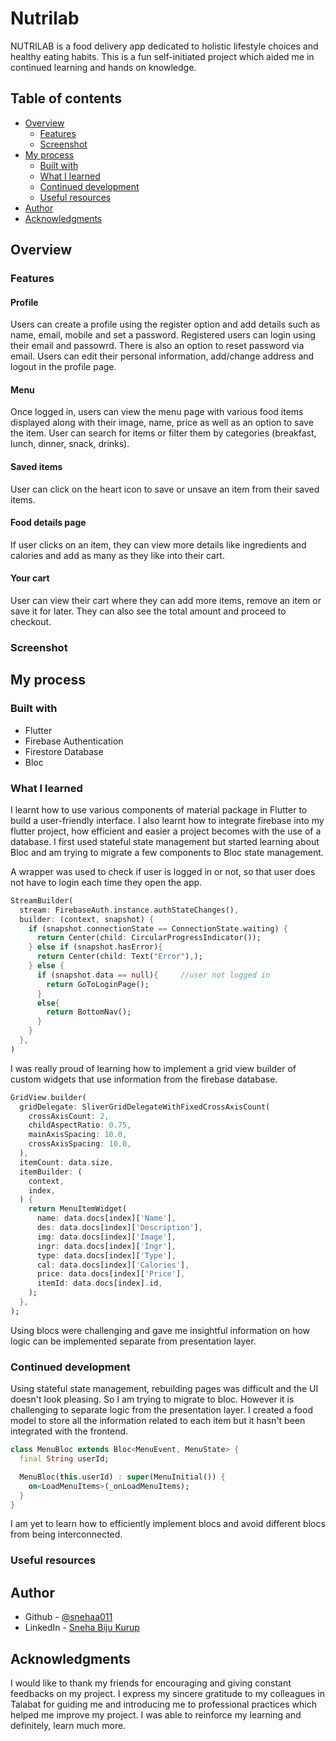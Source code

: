 # Nutrilab

NUTRILAB is a food delivery app dedicated to holistic lifestyle choices and healthy eating habits. 
This is a fun self-initiated project which aided me in continued learning and hands on knowledge.


## Table of contents

- [Overview](#overview)
  - [Features](#features)
  - [Screenshot](#screenshot)
- [My process](#my-process)
  - [Built with](#built-with)
  - [What I learned](#what-i-learned)
  - [Continued development](#continued-development)
  - [Useful resources](#useful-resources)
- [Author](#author)
- [Acknowledgments](#acknowledgments)

## Overview

### Features

#### Profile

Users can create a profile using the register option and add details such as name, email, mobile and set a password. Registered users can login using their email and passowrd. There is also an option to reset password via email. Users can edit their personal information, add/change address and logout in the profile page.

#### Menu
Once logged in, users can view the menu page with various food items displayed along with their image, name, price as well as an option to save the item. User can search for items or filter them by categories (breakfast, lunch, dinner, snack, drinks).

#### Saved items
User can click on the heart icon to save or unsave an item from their saved items.

#### Food details page
If user clicks on an item, they can view more details like ingredients and calories and add as many as they like into their cart.

#### Your cart
User can view their cart where they can add more items, remove an item or save it for later. They can also see the total amount and proceed to checkout.


### Screenshot


## My process

### Built with

- Flutter
- Firebase Authentication
- Firestore Database
- Bloc

### What I learned

I learnt how to use various components of material package in Flutter to build a user-friendly interface. I also learnt how to integrate firebase into my flutter project, how efficient and easier a project becomes with the use of a database. I first used stateful state management but started learning about Bloc and am trying to migrate a few components to Bloc state management.

A wrapper was used to check if user is logged in or not, so that user does not have to login each time they open the app.
```dart
StreamBuilder(
  stream: FirebaseAuth.instance.authStateChanges(),
  builder: (context, snapshot) {
    if (snapshot.connectionState == ConnectionState.waiting) {
      return Center(child: CircularProgressIndicator());
    } else if (snapshot.hasError){
      return Center(child: Text("Error"),);
    } else {
      if (snapshot.data == null){     //user not logged in
        return GoToLoginPage();
      }
      else{
        return BottomNav();
      }
    }
  },
)
```

I was really proud of learning how to implement a grid view builder of custom widgets that use information from the firebase database.
```dart
GridView.builder(
  gridDelegate: SliverGridDelegateWithFixedCrossAxisCount(
    crossAxisCount: 2,
    childAspectRatio: 0.75, 
    mainAxisSpacing: 10.0,
    crossAxisSpacing: 10.0,
  ),
  itemCount: data.size,
  itemBuilder: (
    context,
    index,
  ) {
    return MenuItemWidget(
      name: data.docs[index]['Name'],
      des: data.docs[index]['Description'],
      img: data.docs[index]['Image'],
      ingr: data.docs[index]['Ingr'],
      type: data.docs[index]['Type'],
      cal: data.docs[index]['Calories'],
      price: data.docs[index]['Price'],
      itemId: data.docs[index].id,
    );
  },
);  
```

Using blocs were challenging and gave me insightful information on how logic can be implemented separate from presentation layer.


### Continued development

Using stateful state management, rebuilding pages was difficult and the UI doesn't look pleasing. So I am trying to migrate to bloc. However it is challenging to separate logic from the presentation layer. I created a food model to store all the information related to each item but it hasn't been integrated with the frontend.

```dart
class MenuBloc extends Bloc<MenuEvent, MenuState> {
  final String userId;

  MenuBloc(this.userId) : super(MenuInitial()) {
    on<LoadMenuItems>(_onLoadMenuItems);
  }
}
```
I am yet to learn how to efficiently implement blocs and avoid different blocs from being interconnected.

### Useful resources

## Author

- Github - [@snehaa011](https://github.com/snehaa011)
- LinkedIn - [Sneha Biju Kurup](https://www.linkedin.com/in/sneha-biju-kurup-994a0b291/)

## Acknowledgments

I would like to thank my friends for encouraging and giving constant feedbacks on my project. I express my sincere gratitude to my colleagues in Talabat for guiding me and introducing me to professional practices which helped me improve my project. I was able to reinforce my learning and definitely, learn much more.

